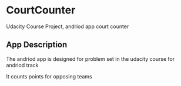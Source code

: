 # CourtCounter
Udacity Course Project, andriod app court counter

App Description
----------------
The andriod app is designed for problem set in the udacity course for andriod track

It counts points for opposing teams
